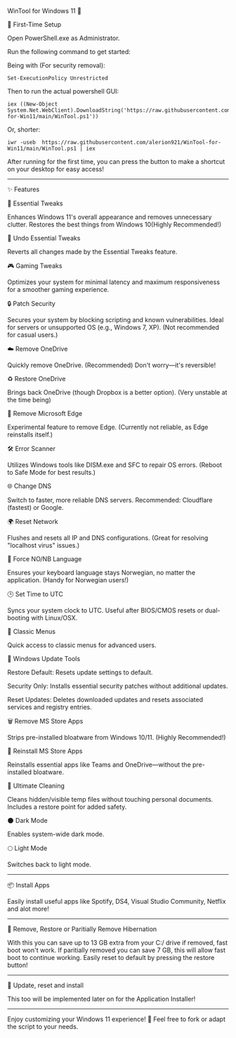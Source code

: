 WinTool for Windows 11 🎯

🚀 First-Time Setup

Open PowerShell.exe as Administrator.

Run the following command to get started:

Being with (For security removal):
```
Set-ExecutionPolicy Unrestricted
```

Then to run the actual powershell GUI:

```
iex ((New-Object System.Net.WebClient).DownloadString('https://raw.githubusercontent.com/alerion921/WinTool-for-Win11/main/WinTool.ps1'))
```
Or, shorter:
```
iwr -useb  https://raw.githubusercontent.com/alerion921/WinTool-for-Win11/main/WinTool.ps1 | iex
```

After running for the first time, you can press the button to make a shortcut on your desktop for easy access!



---

✨ Features

🔧 Essential Tweaks

Enhances Windows 11's overall appearance and removes unnecessary clutter. Restores the best things from Windows 10(Highly Recommended!)


🛑 Undo Essential Tweaks

Reverts all changes made by the Essential Tweaks feature.


🎮 Gaming Tweaks

Optimizes your system for minimal latency and maximum responsiveness for a smoother gaming experience.


🔒 Patch Security

Secures your system by blocking scripting and known vulnerabilities. Ideal for servers or unsupported OS (e.g., Windows 7, XP). (Not recommended for casual users.)


☁️ Remove OneDrive

Quickly remove OneDrive. (Recommended)
Don't worry—it's reversible!


♻️ Restore OneDrive

Brings back OneDrive (though Dropbox is a better option). (Very unstable at the time being)


🧪 Remove Microsoft Edge

Experimental feature to remove Edge. (Currently not reliable, as Edge reinstalls itself.)


🛠️ Error Scanner

Utilizes Windows tools like DISM.exe and SFC to repair OS errors.
(Reboot to Safe Mode for best results.)


🌐 Change DNS

Switch to faster, more reliable DNS servers.
Recommended: Cloudflare (fastest) or Google.


🌍 Reset Network

Flushes and resets all IP and DNS configurations.
(Great for resolving "localhost virus" issues.)


📝 Force NO/NB Language

Ensures your keyboard language stays Norwegian, no matter the application. (Handy for Norwegian users!)


🕒 Set Time to UTC

Syncs your system clock to UTC. Useful after BIOS/CMOS resets or dual-booting with Linux/OSX.


📂 Classic Menus

Quick access to classic menus for advanced users.


🔄 Windows Update Tools

Restore Default: Resets update settings to default.

Security Only: Installs essential security patches without additional updates.

Reset Updates: Deletes downloaded updates and resets associated services and registry entries.


🗑️ Remove MS Store Apps

Strips pre-installed bloatware from Windows 10/11. (Highly Recommended!)


🔄 Reinstall MS Store Apps

Reinstalls essential apps like Teams and OneDrive—without the pre-installed bloatware.


🧹 Ultimate Cleaning

Cleans hidden/visible temp files without touching personal documents.
Includes a restore point for added safety.


🌑 Dark Mode

Enables system-wide dark mode.


🌕 Light Mode

Switches back to light mode.



---

📦 Install Apps

Easily install useful apps like Spotify, DS4, Visual Studio Community, Netflix and alot more!

---

🔄 Remove, Restore or Paritially Remove Hibernation

With this you can save up to 13 GB extra from your C:/ drive if removed, fast boot won't work. If paritially removed you can save 7 GB, this will allow fast boot to continue working. Easily reset to default by pressing the restore button!

---

🔄 Update, reset and install

This too will be implemented later on for the Application Installer!

---

Enjoy customizing your Windows 11 experience! 🌟
Feel free to fork or adapt the script to your needs.

